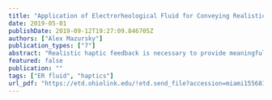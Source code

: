 ```yaml
---
title: "Application of Electrorheological Fluid for Conveying Realistic Haptic Feedback in Touch Interfaces"
date: 2019-05-01
publishDate: 2019-09-12T19:27:09.846705Z
authors: ["Alex Mazursky"]
publication_types: ["7"]
abstract: "Realistic haptic feedback is necessary to provide meaningful touch information to users of numerous technologies, such as virtual reality, mobile devices and robotics. For a device to convey realistic haptic feedback, two touch sensations must be present: tactile feedback and kinesthetic feedback. Tactile feedback is felt at the surface of one’s skin and displays textures and vibrations, whereas kinesthetic feedback is felt in one’s joints and muscles and transmits position and movement information. While many devices today display tactile feedback through vibrations, most neglect to incorporate kinesthetic feedback due to size constraints. To provide comprehensive feedback, this study investigates a new haptic device based on an unconventional actuation method: electrorheological (ER) fluid, a smart fluid with tunable yield stress under the application of electric field. The device's control electronics and structural components are integrated into a compact printed circuit board, resulting in a slim device suitable for mobile applications. By controlling the ER fluid flow via applied electric fields, the device can generate a wide and distinct range of both tactile and kinesthetic sensations. These sensations were derived analytically from ER fluid’s governing equations as well as experimentally. The device may be used as a haptic interface between a user and virtual environment."
featured: false
publication: ""
tags: ["ER fluid", "haptics"]
url_pdf: "https://etd.ohiolink.edu/!etd.send_file?accession=miami1556817760104138&disposition=inline"
---
```


